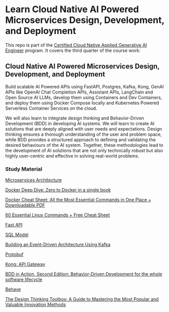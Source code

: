 # Learn Cloud Native AI Powered Microservices Design, Development, and Deployment

This repo is part of the [Certified Cloud Native Applied Generative AI Engineer](https://docs.google.com/document/d/15usu1hkrrRLRjcq_3nCTT-0ljEcgiC44iSdvdqrCprk/edit?usp=sharing) program. It covers the third quarter of the course work:

##  Cloud Native AI Powered Microservices Design, Development, and Deployment

Build scalable AI Powered APIs using FastAPI, Postgres, Kafka, Kong, GenAI APIs like OpenAI Chat Completion APIs, Assistant APIs, LangChain and Open Source AI LLMs, develop them using Containers and Dev Containers, and deploy them using Docker Compose locally and Kubernetes Powered Serverless Container Services on the cloud. 


We will also learn to integrate design thinking and Behavior-Driven Development (BDD) in developing AI systems. We will learn to create AI solutions that are deeply aligned with user needs and expectations. 
Design thinking ensures a thorough understanding of the user and problem space, while BDD provides a structured approach to defining and validating the desired behaviours of the AI system. 
Together, these methodologies lead to the development of AI solutions that are not only technically robust but also highly user-centric and effective in solving real-world problems.

### Study Material

[Microservices Architecture](https://blog.devops.dev/understanding-microservices-architecture-21464077c073)

[Docker Deep Dive: Zero to Docker in a single book](https://www.amazon.com/Docker-Deep-Dive-Nigel-Poulton-ebook/dp/B01LXWQUFF/ref=sr_1_1)

[Docker Cheat Sheet: All the Most Essential Commands in One Place + Downloadable PDF](https://www.hostinger.com/tutorials/docker-cheat-sheet)

[60 Essential Linux Commands + Free Cheat Sheet](https://www.hostinger.com/tutorials/linux-commands)

[Fast API](https://fastapi.tiangolo.com/tutorial/)

[SQL Model](https://sqlmodel.tiangolo.com/tutorial/)

[Building an Event-Driven Architecture Using Kafka](https://dzone.com/articles/building-an-event-driven-architecture-using-kafka)

[Protobuf](https://protobuf.dev/)

[Kong: API Gateway](https://konghq.com/products/kong-gateway)

[BDD in Action, Second Edition: Behavior-Driven Development for the whole software lifecycle](https://www.amazon.com/Action-Second-John-Ferguson-Smart/dp/1617297534/ref=sr_1_1)

[Behave](https://www.tutorialspoint.com/behave/behave_introduction.htm)

[The Design Thinking Toolbox: A Guide to Mastering the Most Popular and Valuable Innovation Methods](https://www.amazon.com/Design-Thinking-Toolbook-Michael-Lewrick/dp/1119629195/ref=sr_1_1)


